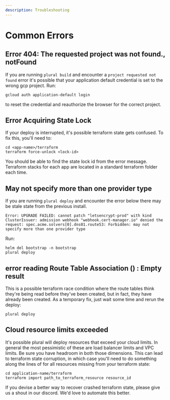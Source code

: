 ```yaml
---
description: Troubleshooting
---
```


# Common Errors

## Error 404: The requested project was not found., notFound

If you are running `plural build` and encounter a `project requested not found` error it's possible that your application default credential is set to the wrong gcp project. Run:

```
gcloud auth application-default login
```

to reset the credential and reauthorize the browser for the correct project.

## Error Acquiring State Lock

If your deploy is interrupted, it's possible terraform state gets confused.  To fix this, you'll need to:

```
cd <app-name>/terraform
terraform force-unlock <lock-id>
```

You should be able to find the state lock id from the error message.  Terraform stacks for each app are located in a standard terraform folder each time.

## May not specify more than one provider type

If you are running `plural deploy` and encounter the error below there may be stale state from the previous install.

```
Error: UPGRADE FAILED: cannot patch "letsencrypt-prod" with kind ClusterIssuer: admission webhook "webhook.cert-manager.io" denied the request: spec.acme.solvers[0].dns01.route53: Forbidden: may not specify more than one provider type
```

Run:

```
helm del bootstrap -n bootstrap
plural deploy
```

## error reading Route Table Association () : Empty result&#x20;

This is a possible terraform race condition where the route tables think they're being read before they've been created, but in fact, they have already been created. As a temporary fix, just wait some time and rerun the deploy:

```
plural deploy
```

## Cloud resource limits exceeded

It's possible plural will deploy resources that exceed your cloud limits.  In general the most pessimistic of these are load balancer limits and VPC limits.  Be sure you have headroom in both those dimensions.  This can lead to terraform state corruption, in which case you'll need to do something along the lines of for all resources missing from your terraform state:

```
cd application-name/terraform
terraform import path_to_terraform_resource resource_id
```

If you devise a better way to recover crashed terraform state, please give us a shout in our discord.  We'd love to automate this better.
